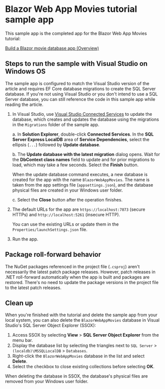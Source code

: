 # Blazor Web App Movies tutorial sample app

This sample app is the completed app for the Blazor Web App Movies tutorial:

[Build a Blazor movie database app (Overview)](https://learn.microsoft.com/aspnet/core/blazor/tutorials/movie-database-app/)

## Steps to run the sample with Visual Studio on Windows OS

The sample app is configured to match the Visual Studio version of the article and requires EF Core database migrations to create the SQL Server database. If you're not using Visual Studio or you don't intend to use a SQL Server database, you can still reference the code in this sample app while reading the article.

1. In Visual Studio, use [Visual Studio Connected Services](https://learn.microsoft.com/visualstudio/azure/overview-connected-services) to update the database, which creates and updates the database using the migrations in the `Migrations` folder of the sample app.
   
   a. In **Solution Explorer**, double-click **Connected Services**. In the **SQL Server Express LocalDB** area of **Service Dependencies**, select the ellipsis (`...`) followed by **Update database**.

   b. The **Update database with the latest migration** dialog opens. Wait for the **DbContext class names** field to update and for prior migrations to load, which may take a few seconds. Select the **Finish** button.
   
      When the update database command executes, a new database is created for the app with the name `BlazorWebAppMovies`. The name is taken from the app settings file (`appsettings.json`), and the database physical files are created in your Windows user folder.

   c. Select the **Close** button after the operation finishes.

1. The default URLs for the app are `https://localhost:7073` (secure HTTPs) and `http://localhost:5261` (insecure HTTP).
   
   You can use the existing URLs or update them in the `Properties/launchSettings.json` file.

1. Run the app.

## Package roll-forward behavior

The NuGet packages referenced in the project file (`.csproj`) aren't necessarily the latest patch package releases. However, patch releases in .NET roll-forward automatically when the app is built and packages are restored. There's no need to update the package versions in the project file to the latest patch releases.

## Clean up

When you're finished with the tutorial and delete the sample app from your local system, you can also delete the `BlazorWebAppMovies` database in Visual Studio's SQL Server Object Explorer (SSOX):

1. Access SSOX by selecting **View** > **SQL Server Object Explorer** from the menu bar.
1. Display the database list by selecting the triangles next to `SQL Server` > `(localdb)\MSSQLLocalDB` > `Databases`.
1. Right-click the `BlazorWebAppMovies` database in the list and select **Delete**.
1. Select the checkbox to close existing collections before selecting **OK**.

When deleting the database in SSOX, the database's physical files are removed from your Windows user folder.
